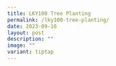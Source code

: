 ```yaml
---
title: LKY100 Tree Planting
permalink: /lky100-tree-planting/
date: 2023-09-16
layout: post
description: ""
image: ""
variant: tiptap
---
```

